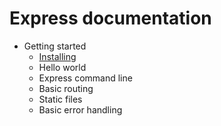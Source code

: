 # Express documentation

* Getting started
	* [Installing](./gettingstarted/installing.md)
	* Hello world
	* Express command line
	* Basic routing
	* Static files
	* Basic error handling